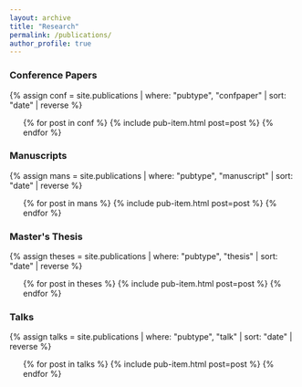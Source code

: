 ```yaml
---
layout: archive
title: "Research"
permalink: /publications/
author_profile: true
---
```


<h3 class="pub-section">Conference Papers</h3>
{% assign conf = site.publications | where: "pubtype", "confpaper" | sort: "date" | reverse %}
<ol class="pub-list">
{% for post in conf %}
  {% include pub-item.html post=post %}
{% endfor %}
</ol>

<h3 class="pub-section">Manuscripts</h3>
{% assign mans = site.publications | where: "pubtype", "manuscript" | sort: "date" | reverse %}
<ol class="pub-list">
{% for post in mans %}
  {% include pub-item.html post=post %}
{% endfor %}
</ol>

<h3 class="pub-section">Master's Thesis</h3>
{% assign theses = site.publications | where: "pubtype", "thesis" | sort: "date" | reverse %}
<ol class="pub-list">
{% for post in theses %}
  {% include pub-item.html post=post %}
{% endfor %}
</ol>

<h3 class="pub-section">Talks</h3>
{% assign talks = site.publications | where: "pubtype", "talk" | sort: "date" | reverse %}
<ol class="pub-list">
{% for post in talks %}
  {% include pub-item.html post=post %}
{% endfor %}
</ol>
